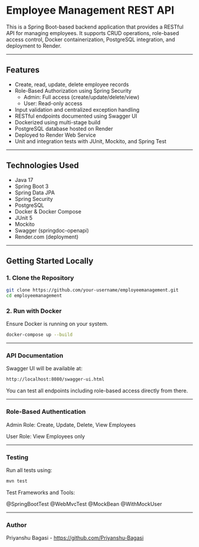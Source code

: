 # Employee Management REST API

This is a Spring Boot-based backend application that provides a RESTful API for managing employees. It supports CRUD operations, role-based access control, Docker containerization, PostgreSQL integration, and deployment to Render.

---

## Features

- Create, read, update, delete employee records
- Role-Based Authorization using Spring Security
  - Admin: Full access (create/update/delete/view)
  - User: Read-only access
- Input validation and centralized exception handling
- RESTful endpoints documented using Swagger UI
- Dockerized using multi-stage build
- PostgreSQL database hosted on Render
- Deployed to Render Web Service
- Unit and integration tests with JUnit, Mockito, and Spring Test

---

## Technologies Used

- Java 17
- Spring Boot 3
- Spring Data JPA
- Spring Security
- PostgreSQL
- Docker & Docker Compose
- JUnit 5
- Mockito
- Swagger (springdoc-openapi)
- Render.com (deployment)

---

## Getting Started Locally

### 1. Clone the Repository

```bash
git clone https://github.com/your-username/employeemanagement.git
cd employeemanagement
```

### 2. Run with Docker

Ensure Docker is running on your system.

```bash
docker-compose up --build
```

---

### API Documentation
Swagger UI will be available at:

```bash
http://localhost:8080/swagger-ui.html
```
You can test all endpoints including role-based access directly from there.

---

### Role-Based Authentication

Admin Role:
Create, Update, Delete, View Employees

User Role:
View Employees only

---

### Testing
Run all tests using:

```bash
mvn test
```

Test Frameworks and Tools:

@SpringBootTest
@WebMvcTest
@MockBean
@WithMockUser

---

### Author
Priyanshu Bagasi - https://github.com/Priyanshu-Bagasi
